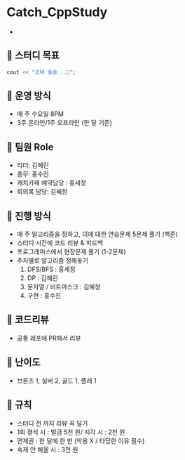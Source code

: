 # Catch_CppStudy
+
## 🚩 스터디 목표
``` Cpp
cout << "코테 올솔 ..🕺";
```
## 🚩 운영 방식
* 매 주 수요일 8PM
* 3주 온라인/1주 오프라인 (한 달 기준)
## 🚩 팀원 Role
* 리더: 김혜린
* 총무: 홍수진
* 캐치카페 예약담당 : 홍세정
* 회의록 담당: 김혜정
## 🚩 진행 방식
* 매 주 알고리즘을 정하고, 이에 대한 연습문제 5문제 풀기 (백준)
* 스터디 시간에 코드 리뷰 & 피드백 
* 프로그래머스에서 현장문제 풀기 (1-2문제)
* 주차별로 알고리즘 정해놓기
    1. DFS/BFS : 홍세정
    2. DP : 김혜린
    3. 문자열 / 비트마스크 : 김혜정
    4. 구현 : 홍수진
## 🚩 코드리뷰
* 공통 레포에 PR해서 리뷰
## 🚩 난이도 
* 브론즈 1, 실버 2, 골드 1, 플레 1
## 🚩 규칙
  * 스터디 전 까지 리뷰 꼭 달기
  * 1회 결석 시 : 벌금 5천 원/ 지각 시 : 2천 원
  * 면제권 : 한 달에 한 번 (악용 X / 타당한 이유 필수)
  * 숙제 안 해올 시 : 3천 원
